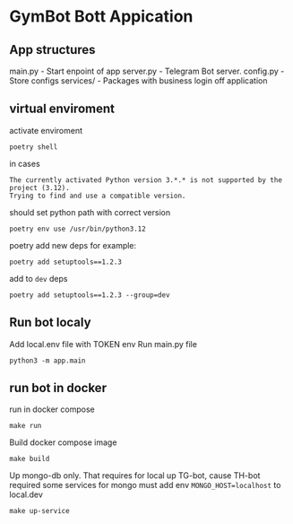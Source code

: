 # GymBot Bott Appication


## App structures
main.py - Start enpoint of app
server.py - Telegram Bot server.
config.py - Store configs
services/ - Packages with business login off application

## virtual enviroment 
activate enviroment

```shell
poetry shell
```

in cases
```
The currently activated Python version 3.*.* is not supported by the project (3.12).
Trying to find and use a compatible version. 
```
should set python path with correct version
```shell
poetry env use /usr/bin/python3.12
```

poetry add new deps
for example:
```shell
poetry add setuptools==1.2.3
```
add to `dev` deps
```shell
poetry add setuptools==1.2.3 --group=dev
```

## Run bot localy
Add local.env file with TOKEN env
Run main.py file
```shell
python3 -m app.main
```

## run bot in docker 

run in docker compose 
```shell
make run
```

Build docker compose image
```shell
make build
```

Up mongo-db only.
That requires for local up TG-bot,
cause TH-bot required some services
for mongo must add env `MONGO_HOST=localhost` to local.dev

```shell
make up-service
```
